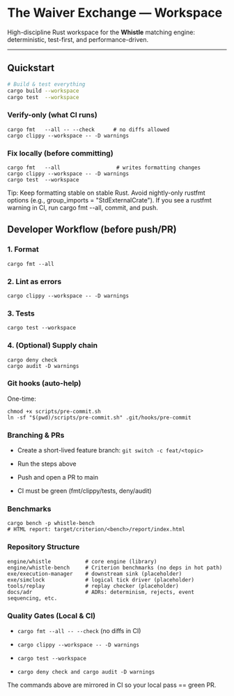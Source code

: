 # The Waiver Exchange — Workspace

High-discipline Rust workspace for the **Whistle** matching engine: deterministic, test-first, and performance-driven.

---

## Quickstart

```bash
# Build & test everything
cargo build --workspace
cargo test  --workspace
```
### Verify-only (what CI runs)
```
cargo fmt   --all -- --check      # no diffs allowed
cargo clippy --workspace -- -D warnings
```
### Fix locally (before committing)
```
cargo fmt   --all                  # writes formatting changes
cargo clippy --workspace -- -D warnings
cargo test  --workspace
```

Tip: Keep formatting stable on stable Rust. Avoid nightly-only rustfmt options
(e.g., group_imports = "StdExternalCrate"). If you see a rustfmt warning in CI, run
cargo fmt --all, commit, and push.

## Developer Workflow (before push/PR)

### 1. Format
```
cargo fmt --all
```

### 2. Lint as errors

```
cargo clippy --workspace -- -D warnings
```


### 3. Tests

```
cargo test --workspace
```


### 4. (Optional) Supply chain

```
cargo deny check
cargo audit -D warnings
```

### Git hooks (auto-help)
One-time:
```
chmod +x scripts/pre-commit.sh
ln -sf "$(pwd)/scripts/pre-commit.sh" .git/hooks/pre-commit
```
### Branching & PRs

* Create a short-lived feature branch: `git switch -c feat/<topic>`

* Run the steps above

* Push and open a PR to main

* CI must be green (fmt/clippy/tests, deny/audit)

### Benchmarks
```
cargo bench -p whistle-bench
# HTML report: target/criterion/<bench>/report/index.html
```
### Repository Structure
```
engine/whistle           # core engine (library)
engine/whistle-bench     # Criterion benchmarks (no deps in hot path)
exe/execution-manager    # downstream sink (placeholder)
exe/simclock             # logical tick driver (placeholder)
tools/replay             # replay checker (placeholder)
docs/adr                 # ADRs: determinism, rejects, event sequencing, etc.
```

### Quality Gates (Local & CI)

* `cargo fmt --all -- --check` (no diffs in CI)

* `cargo clippy --workspace -- -D warnings`

* `cargo test --workspace`

* `cargo deny check and cargo audit -D warnings`

The commands above are mirrored in CI so your local pass == green PR.